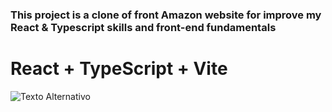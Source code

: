 
### This project is a clone of front Amazon website for improve my React & Typescript skills and front-end fundamentals

# React + TypeScript + Vite

<img src="file:///C:/Users/julio/Desktop/foto%201.png" alt="Texto Alternativo">

